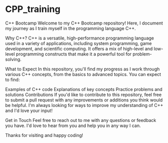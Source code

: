 # CPP_training
C++ Bootcamp
Welcome to my C++ Bootcamp repository! Here, I document my journey as I train myself in the programming language C++.

Why C++?
C++ is a versatile, high-performance programming language used in a variety of applications, including system programming, game development, and scientific computing. It offers a mix of high-level and low-level programming constructs that make it a powerful tool for problem-solving.

What to Expect
In this repository, you'll find my progress as I work through various C++ concepts, from the basics to advanced topics. You can expect to find:

Examples of C++ code
Explanations of key concepts
Practice problems and solutions
Contributions
If you'd like to contribute to this repository, feel free to submit a pull request with any improvements or additions you think would be helpful. I'm always looking for ways to improve my understanding of C++ and I'd love your input!

Get in Touch
Feel free to reach out to me with any questions or feedback you have. I'd love to hear from you and help you in any way I can.

Thanks for visiting and happy coding!
